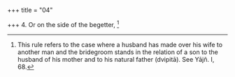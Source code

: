 +++
title = "04"

+++
4. Or on the side of the begetter, [^4] 


[^4]:  This rule refers to the case where a husband has made over his wife to another man and the bridegroom stands in the relation of a son to the husband of his mother and to his natural father (dvipitā). See Yājñ. I, 68.
